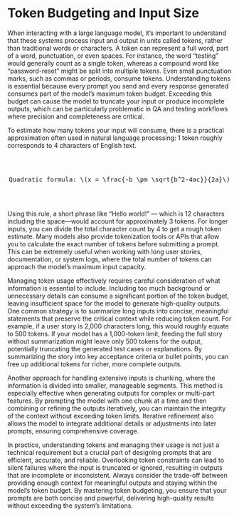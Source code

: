 <h1>Token Budgeting and Input Size</h1>
<p>
	When interacting with a large language model, it’s important to understand that these systems process input and output in units called tokens, rather than traditional words or characters. A token can represent a full word, part of a word, punctuation, or even spaces. For instance, the word “testing” would generally count as a single token, whereas a compound word like “password-reset” might be split into multiple tokens. Even small punctuation marks, such as commas or periods, consume tokens. Understanding tokens is essential because every prompt you send and every response generated consumes part of the model’s maximum token budget. Exceeding this budget can cause the model to truncate your input or produce incomplete outputs, which can be particularly problematic in QA and testing workflows where precision and completeness are critical.
</p>
<p>
	To estimate how many tokens your input will consume, there is a practical approximation often used in natural language processing: 1 token roughly corresponds to 4 characters of English text.
</p>
<pre>
	<p style="text-align: center;">
Quadratic formula: \(x = \frac{-b \pm \sqrt{b^2-4ac}}{2a}\)
	</p>
</pre>
<p>
	Using this rule, a short phrase like “Hello world!” — which is 12 characters including the space—would account for approximately 3 tokens. For longer inputs, you can divide the total character count by 4 to get a rough token estimate. Many models also provide tokenization tools or APIs that allow you to calculate the exact number of tokens before submitting a prompt. This can be extremely useful when working with long user stories, documentation, or system logs, where the total number of tokens can approach the model’s maximum input capacity.
</p>
<p>
	Managing token usage effectively requires careful consideration of what information is essential to include. Including too much background or unnecessary details can consume a significant portion of the token budget, leaving insufficient space for the model to generate high-quality outputs. One common strategy is to summarize long inputs into concise, meaningful statements that preserve the critical context while reducing token count. For example, if a user story is 2,000 characters long, this would roughly equate to 500 tokens. If your model has a 1,000-token limit, feeding the full story without summarization might leave only 500 tokens for the output, potentially truncating the generated test cases or explanations. By summarizing the story into key acceptance criteria or bullet points, you can free up additional tokens for richer, more complete outputs.
</p>
<p>
	Another approach for handling extensive inputs is chunking, where the information is divided into smaller, manageable segments. This method is especially effective when generating outputs for complex or multi-part features. By prompting the model with one chunk at a time and then combining or refining the outputs iteratively, you can maintain the integrity of the context without exceeding token limits. Iterative refinement also allows the model to integrate additional details or adjustments into later prompts, ensuring comprehensive coverage.
</p>
<p>
	In practice, understanding tokens and managing their usage is not just a technical requirement but a crucial part of designing prompts that are efficient, accurate, and reliable. Overlooking token constraints can lead to silent failures where the input is truncated or ignored, resulting in outputs that are incomplete or inconsistent. Always consider the trade-off between providing enough context for meaningful outputs and staying within the model’s token budget. By mastering token budgeting, you ensure that your prompts are both concise and powerful, delivering high-quality results without exceeding the system’s limitations.
</p>